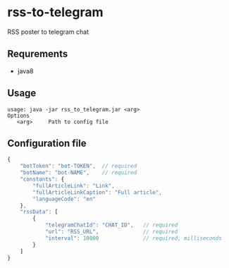 # rss-to-telegram
RSS poster to telegram chat

## Requrements
- java8

## Usage
```shell
usage: java -jar rss_to_telegram.jar <arg>
Options
   <arg>     Path to config file
```

## Configuration file
```javascript
{
    "botToken": "bot-TOKEN",  // required
    "botName": "bot-NAME",    // required
    "constants": {
        "fullArticleLink": "Link",
        "fullArticleLinkCaption": "Full article",
        "languageCode": "en"
    },
    "rssData": [
        {
            "telegramChatId": "CHAT_ID",   // required
            "url": "RSS_URL",              // required
            "interval": 10000              // required, milliseconds
        }
    ]
}
```
